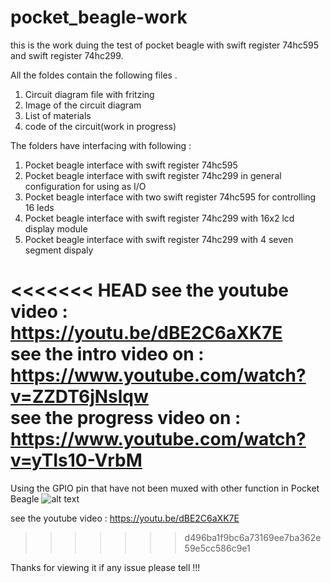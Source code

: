# pocket_beagle-work
this is the work duing the test of pocket beagle with swift register 74hc595 and swift register 74hc299.

All the foldes contain the following files .
1. Circuit diagram file with fritzing
2. Image of the circuit diagram
3. List of materials
4. code of the circuit(work in progress)

The folders have interfacing with following :

1. Pocket beagle interface with swift register 74hc595
2. Pocket beagle interface with swift register 74hc299 in general configuration for using as I/O
3. Pocket beagle interface with two swift register 74hc595 for controlling 16 leds
4. Pocket beagle interface with swift register 74hc299 with 16x2 lcd display module 
5. Pocket beagle interface with swift register 74hc299 with 4 seven segment dispaly 

<<<<<<< HEAD
see the youtube video : https://youtu.be/dBE2C6aXK7E  
see the intro video on : https://www.youtube.com/watch?v=ZZDT6jNslqw  
see the progress video on : https://www.youtube.com/watch?v=yTIs10-VrbM  
=======
Using the GPIO pin that have not been muxed with other function in Pocket Beagle
![alt text](https://github.com/pranav083/pocket_beagle-work/blob/master/gpio2.png)

see the youtube video : https://youtu.be/dBE2C6aXK7E
>>>>>>> d496ba1f9bc6a73169ee7ba362e59e5cc586c9e1

Thanks for viewing it if any issue please tell !!!
